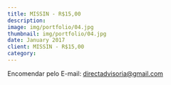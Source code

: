 ```yaml
---
title: MISSIN - R$15,00
description: 
image: img/portfolio/04.jpg
thumbnail: img/portfolio/04.jpg
date: January 2017
client: MISSIN - R$15,00
category: 
---
```

Encomendar pelo E-mail: directadvisoria@gmail.com